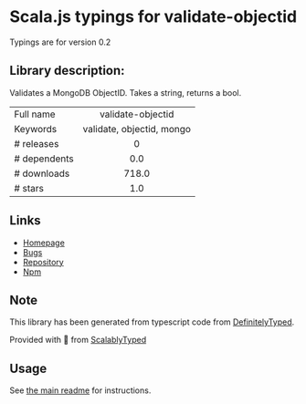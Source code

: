 
# Scala.js typings for validate-objectid

Typings are for version 0.2

## Library description:
Validates a MongoDB ObjectID.  Takes a string, returns a bool.

|                    |                 |
| ------------------ | :-------------: |
| Full name          | validate-objectid |
| Keywords           | validate, objectid, mongo |
| # releases         | 0 |
| # dependents       | 0.0 |
| # downloads        | 718.0 |
| # stars            | 1.0 |

## Links
- [Homepage](https://github.com/ashaffer/validate-objectid)
- [Bugs](https://github.com/ashaffer/validate-objectid/issues)
- [Repository](https://github.com/ashaffer/validate-objectid)
- [Npm](https://www.npmjs.com/package/validate-objectid)
    


## Note
This library has been generated from typescript code from [DefinitelyTyped](https://definitelytyped.org).

Provided with :purple_heart: from [ScalablyTyped](https://github.com/oyvindberg/ScalablyTyped)

## Usage
See [the main readme](../../readme.md) for instructions.


